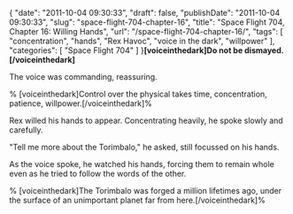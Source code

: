 {
    "date": "2011-10-04 09:30:33",
    "draft": false,
    "publishDate": "2011-10-04 09:30:33",
    "slug": "space-flight-704-chapter-16",
    "title": "Space Flight 704, Chapter 16: Willing Hands",
    "url": "\/space-flight-704-chapter-16\/",
    "tags": [
        "concentration",
        "hands",
        "Rex Havoc",
        "voice in the dark",
        "willpower"
    ],
    "categories": [
        "Space Flight 704"
    ]
}**\[voiceinthedark\]Do not be dismayed.\[/voiceinthedark\]**

The voice was commanding, reassuring.

% \[voiceinthedark\]Control over the physical takes time, concentration,
patience, willpower.\[/voiceinthedark\]%

Rex willed his hands to appear. Concentrating heavily, he spoke slowly
and carefully.

"Tell me more about the Torimbalo," he asked, still focussed on his
hands.

As the voice spoke, he watched his hands, forcing them to remain whole
even as he tried to follow the words of the other.

% \[voiceinthedark\]The Torimbalo was forged a million lifetimes ago,
under the surface of an unimportant planet far from
here.\[/voiceinthedark\]%
